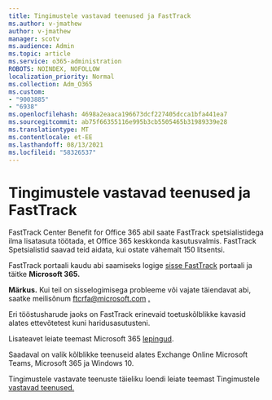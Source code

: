 ```yaml
---
title: Tingimustele vastavad teenused ja FastTrack
ms.author: v-jmathew
author: v-jmathew
manager: scotv
ms.audience: Admin
ms.topic: article
ms.service: o365-administration
ROBOTS: NOINDEX, NOFOLLOW
localization_priority: Normal
ms.collection: Adm_O365
ms.custom:
- "9003885"
- "6938"
ms.openlocfilehash: 4698a2eaaca196673dcf227405dcca1bfa441ea7
ms.sourcegitcommit: ab75f66355116e995b3cb5505465b31989339e28
ms.translationtype: MT
ms.contentlocale: et-EE
ms.lasthandoff: 08/13/2021
ms.locfileid: "58326537"
---
```

# <a name="eligible-services-and-plans-for-fasttrack"></a>Tingimustele vastavad teenused ja FastTrack

FastTrack Center Benefit for Office 365 abil saate FastTrack spetsialistidega ilma lisatasuta töötada, et Office 365 keskkonda kasutusvalmis. FastTrack Spetsialistid saavad teid aidata, kui ostate vähemalt 150 litsentsi.

FastTrack portaali kaudu abi saamiseks logige [sisse FastTrack](https://go.microsoft.com/fwlink/?linkid=2125443) portaali ja täitke **Microsoft 365.**

**Märkus.** Kui teil on sisselogimisega probleeme või vajate täiendavat abi, saatke meilisõnum ftcrfa@microsoft.com [.](mailto:ftcrfa@microsoft.com)

Eri tööstusharude jaoks on FastTrack erinevaid toetuskõlblikke kavasid alates ettevõtetest kuni haridusasutusteni.

Lisateavet leiate teemast Microsoft 365 [lepingud](https://go.microsoft.com/fwlink/?linkid=2125459).

Saadaval on valik kõlblikke teenuseid alates Exchange Online Microsoft Teams, Microsoft 365 ja Windows 10.

Tingimustele vastavate teenuste täieliku loendi leiate teemast Tingimustele [vastavad teenused.](https://go.microsoft.com/fwlink/?linkid=2125636)
